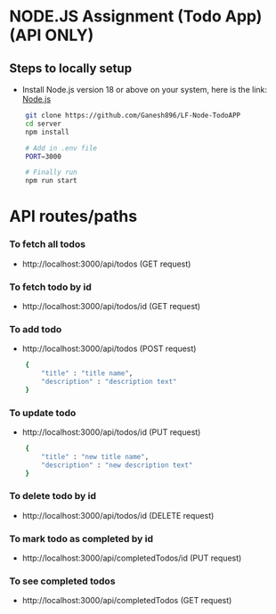 # NODE.JS Assignment (Todo App) (API ONLY)
## Steps to locally setup

- Install Node.js version 18 or above on your system, here is the link:
[Node.js](https://nodejs.org/en)
```sh
    git clone https://github.com/Ganesh896/LF-Node-TodoAPP
    cd server
    npm install

    # Add in .env file
    PORT=3000

    # Finally run
    npm run start
```
# API routes/paths
### To fetch all todos
- http://localhost:3000/api/todos (GET request)
### To fetch todo by id
- http://localhost:3000/api/todos/id (GET request)
### To add todo
- http://localhost:3000/api/todos (POST request)
```sh
    {
        "title" : "title name",
        "description" : "description text"
    }
```
### To update todo
- http://localhost:3000/api/todos/id (PUT request)
```sh
    {
        "title" : "new title name",
        "description" : "new description text"
    }
```
### To delete todo by id
- http://localhost:3000/api/todos/id (DELETE request)
### To mark todo as completed by id
- http://localhost:3000/api/completedTodos/id (PUT request)

### To see completed todos
- http://localhost:3000/api/completedTodos (GET request)

